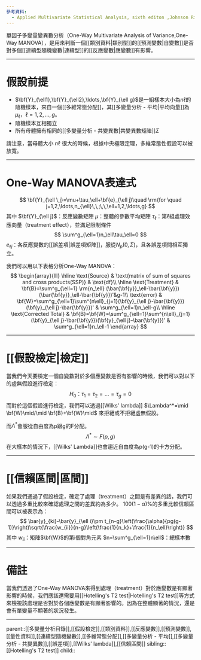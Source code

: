 ```yaml
---
參考資料:
  - Applied Multivariate Statistical Analysis, sixth editon ,Johnson Richard A. ;  Dean W. Wichern
---
```

單因子多變量變異數分析（One-Way Multivariate Analysis of Variance,One-Way MANOVA），是用來判斷一個[[類別資料|類別型]]的[[預測變數|自變數]]是否對多個[[連續型隨機變數|連續型]]的[[反應變數|應變數]]有影響。
- - -
# 假設前提
- $\bf{Y}_{\ell1},\bf{Y}_{\ell2},\ldots,\bf{Y}_{\ell g}$是一組樣本大小為$n\ell$的隨機樣本，來自一個[[多維常態分配]]，其[[多變量分析 - 平均|平均向量]]為$\mu_\ell$，$\ell=1,2,\ldots,g$。
- 隨機樣本互相獨立
- 所有母體擁有相同的[[多變量分析 - 共變異數|共變異數矩陣]]$\Sigma$

請注意，當母體大小 $n\ell$ 很大的時候，根據中央極限定理，多維常態性假設可以被放寬。
- - -
# One-Way MANOVA表達式
$$
\bf{Y}_{\ell \,j}=\mu+\tau_\ell+\bf{e}_{\ell j}\quad \rm{for \quad j=1,2,\ldots,n_{\ell}\,\,;\,\,\ell=1,2,\ldots,g}
$$
其中
$\bf{Y}_{\ell j}$：反應變數矩陣
$\mu$：整體的參數平均矩陣
$\tau_\ell$：第$\ell$組處理效應向量（treatment effect），並滿足限制條件
$$
\sum^g_{\ell=1}n_\ell\tau_\ell=0
$$
$e_{\ell j}$：各反應變數的[[誤差項|誤差項矩陣]]，服從$N_p(0,\Sigma)$，且各誤差項間相互獨立。


我們可以用以下表格分析One-Way MANOVA：
$$
\begin{array}{lll}
\hline
\text{Source} & \text{matrix of sum of squares and cross products(SSP)} & \text{df}\\
\hline
\text{Treatment} & \bf{B}=\sum^g_{\ell=1} \rm{n_\ell} (\bar{\bf{y}}_\ell-\bar{\bf{y}})(\bar{\bf{y}}_\ell-\bar{\bf{y}})'&g-1\\
\text{error} & \bf{W}=\sum^g_{\ell=1}\sum^{n\ell}_{j=1}(\bf{y}_{\ell j}-\bar{\bf{y}})(\bf{y}_{\ell j}-\bar{\bf{y}})' & \sum^g_{\ell=1}n_\ell-g\\
\hline
\text{Corrected Total} & \bf{B}=\bf{W}=\sum^g_{\ell=1}\sum^{n\ell}_{j=1}(\bf{y}_{\ell j}-\bar{\bf{y}})(\bf{y}_{\ell j}-\bar{\bf{y}})' & \sum^g_{\ell=1}n_\ell-1
\end{array}
$$
- - -
# [[假設檢定|檢定]]
當我們今天要檢定一個自變數對於多個應變數是否有影響的時候，我們可以對以下的虛無假設進行檢定：
$$
H_0：\tau_1=\tau_2=\ldots=\tau_g=0
$$
而對於這個假設進行檢定，我們可以透過[[Wilks' lambda]] $\Lambda^*=\mid \bf{W}\mid/\mid \bf{B}+\bf{W}\mid$
來拒絕或不拒絕虛無假設。

而$\Lambda^*$會服從自由度為p跟g的F分配。
$$
\Lambda^*\sim F(p,g)
$$
在大樣本的情況下，[[Wilks' Lambda]]也會趨近自由度為p(g-1)的卡方分配。
- - -
# [[信賴區間|區間]]
如果我們通過了假設檢定，確定了處理（treatment）之間是有差異的話，我們可以透過多重比較來確認處理之間的差異約為多少。
$100(1-\alpha)$%的多重比較信賴區間可以被表示為：
$$
\bar{y}_{ki}-\bar{y}_{\ell i}\pm t_{n-g}\left(\frac{\alpha}{pg(g-1)}\right)\sqrt{\frac{w_{ii}}{n-g}\left(\frac{1}{n_k}+\frac{1}{n_\ell}\right)}
$$
其中
$w_{ii}$：矩陣$\bf{W}$的第i個對角元素
$n=\sum^g_{\ell=1}n\ell$：總樣本數
- - -
# 備註
當我們透過了One-Way MANOVA來得到處理（treatment）對於應變數是有顯著影響的時候，我們應該還需要用[[Hotelling's T2 test|Hotelling's T2 test]]等方式來檢視該處理是否對於各個應變數是有顯著影響的。因為在整體顯著的情況，還是會有單變量不顯著的狀況發生。
- - -
parent::[[多變量分析目錄]],[[假設檢定]],[[類別資料]],[[反應變數]],[[預測變數]],[[量性資料]],[[連續型隨機變數]],[[多維常態分配]],[[多變量分析 - 平均]],[[多變量分析 - 共變異數]],[[誤差項]],[[Wilks' lambda]],[[信賴區間]]
sibling::[[Hotelling's T2 test]]
child::